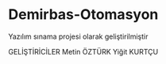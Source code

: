 # Demirbas-Otomasyon
Yazılım sınama projesi olarak geliştirilmiştir

GELİŞTİRİCİLER 
Metin ÖZTÜRK
Yiğit KURTÇU
